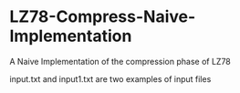# LZ78-Compress-Naive-Implementation
A Naive Implementation of the compression phase of LZ78

input.txt and input1.txt are two examples of input files
